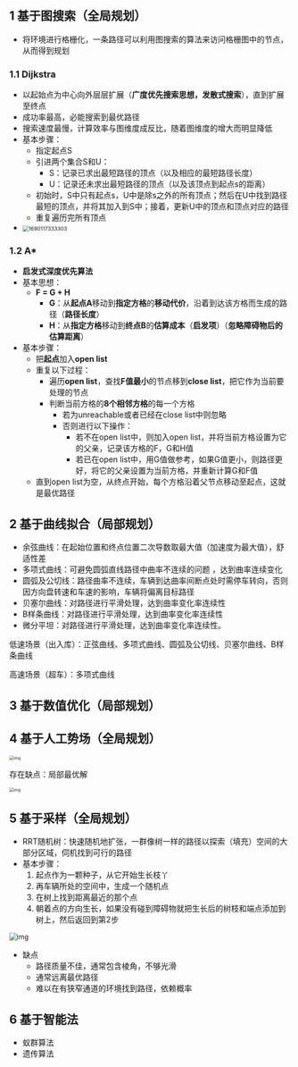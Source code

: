 ## 1 基于图搜索（全局规划）

- 将环境进行格栅化，一条路径可以利用图搜索的算法来访问格栅图中的节点，从而得到规划

### 1.1 Dijkstra

- 以起始点为中心向外层层扩展（**广度优先搜索思想，发散式搜索**），直到扩展至终点
- 成功率最高，必能搜索到最优路径
- 搜索速度最慢，计算效率与图维度成反比，随着图维度的增大而明显降低
- 基本步骤：
  - 指定起点S
  - 引进两个集合S和U：
    - S：记录已求出最短路径的顶点（以及相应的最短路径长度）
    - U：记录还未求出最短路径的顶点（以及该顶点到起点s的距离）
  - 初始时，S中只有起点s，U中是除s之外的所有顶点；然后在U中找到路径最短的顶点，并将其加入到S中；接着，更新U中的顶点和顶点对应的路径
  - 重复遍历完所有顶点
- <img src="D:\微信文件\WeChat Files\wxid_ze55a1a7ftpg22\FileStorage\Temp\1690117333303.png" alt="1690117333303" style="zoom: 67%;" />

### 1.2 A*

- **启发式深度优先算法**
- 基本思想：
  - **F = G + H**
    - **G**：从**起点A**移动到**指定方格**的**移动代价**，沿着到达该方格而生成的路径（**路径长度**）
    - **H**：从**指定方格**移动到**终点B**的**估算成本**（**启发项**）（**忽略障碍物后的估算距离**）
- 基本步骤：
  - 把**起点**加入**open list**
  - 重复以下过程：
    - 遍历**open list**，查找**F值最小**的节点移到**close list**，把它作为当前要处理的节点
    - 判断当前方格的**8个相邻方格**的每一个方格
      - 若为unreachable或者已经在close list中则忽略
      - 否则进行以下操作：
        - 若不在open list中，则加入open list，并将当前方格设置为它的父亲，记录该方格的F，G和H值
        - 若已在open list中，用G值做参考，如果G值更小，则路径更好，将它的父亲设置为当前方格，并重新计算G和F值
  - 直到open list为空，从终点开始，每个方格沿着父节点移动至起点，这就是最优路径

## 2 基于曲线拟合（局部规划）

- 余弦曲线：在起始位置和终点位置二次导数取最大值（加速度为最大值），舒适性差
- 多项式曲线：可避免圆弧直线路径中曲率不连续的问题 ，达到曲率连续变化
- 圆弧及公切线：路径曲率不连续，车辆到达曲率间断点处时需停车转向，否则因方向盘转速和车速的影响，车辆将偏离目标路径
- 贝塞尔曲线：对路径进行平滑处理，达到曲率变化率连续性
- B样条曲线：对路径进行平滑处理，达到曲率变化率连续性
- 微分平坦：对路径进行平滑处理，达到曲率变化率连续性。

低速场景（出入库）：正弦曲线、多项式曲线、圆弧及公切线、贝塞尔曲线、B样条曲线

高速场景（超车）：多项式曲线

## 3 基于数值优化（局部规划）

## 4 基于人工势场（全局规划）

<img src="https://img-blog.csdnimg.cn/20210305095706457.png?x-oss-process=image/watermark,type_ZmFuZ3poZW5naGVpdGk,shadow_10,text_aHR0cHM6Ly9ibG9nLmNzZG4ubmV0L0lIVFlfTlVJ,size_16,color_FFFFFF,t_70#pic_center" alt="img" style="zoom:50%;" />

存在缺点：局部最优解

<img src="https://img-blog.csdnimg.cn/2021030509590477.JPG?x-oss-process=image/watermark,type_ZmFuZ3poZW5naGVpdGk,shadow_10,text_aHR0cHM6Ly9ibG9nLmNzZG4ubmV0L0lIVFlfTlVJ,size_16,color_FFFFFF,t_70#pic_center" alt="img" style="zoom:50%;" />



## 5 基于采样（全局规划）

- RRT随机树：快速随机地扩张，一群像树一样的路径以探索（填充）空间的大部分区域，伺机找到可行的路径
- 基本步骤：
  1. 起点作为一颗种子，从它开始生长枝丫
  2. 再车辆所处的空间中，生成一个随机点
  3. 在树上找到距离最近的那个点
  4. 朝着点的方向生长，如果没有碰到障碍物就把生长后的树枝和端点添加到树上，然后返回到第2步

<img src="https://img-blog.csdnimg.cn/202103050947472.gif#pic_center" alt="img" style="zoom: 85%;" />

- 缺点
  - 路径质量不佳，通常包含棱角，不够光滑
  - 通常远离最优路径
  - 难以在有狭窄通道的环境找到路径，依赖概率

## 6 基于智能法

- 蚁群算法
- 遗传算法
